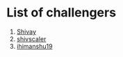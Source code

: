 # List of challengers
1. [Shivay](https://github.com/shivaylamba)
2. [shivscaler](http://github.com/shivscaler)
3. [ihimanshu19](https://github.com/ihimanshu19)
